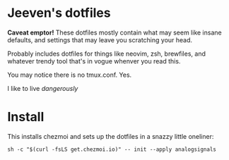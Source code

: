 # Jeeven's dotfiles
**Caveat emptor!** These dotfiles mostly contain what may seem like insane defaults, and settings that may leave you scratching your head.

Probably includes dotfiles for things like neovim, zsh, brewfiles, and whatever trendy tool that's in vogue whenver you read this.

You may notice there is no tmux.conf. Yes.

I like to live *dangerously*

# Install
This installs chezmoi and sets up the dotfiles in a snazzy little oneliner:
```console
sh -c "$(curl -fsLS get.chezmoi.io)" -- init --apply analogsignals
```
